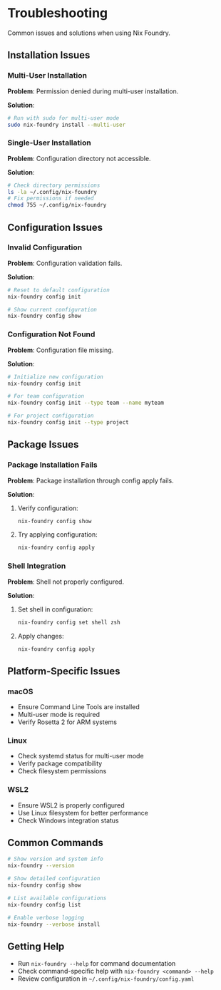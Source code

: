 # Troubleshooting

Common issues and solutions when using Nix Foundry.

## Installation Issues

### Multi-User Installation

**Problem**: Permission denied during multi-user installation.

**Solution**:

```bash
# Run with sudo for multi-user mode
sudo nix-foundry install --multi-user
```

### Single-User Installation

**Problem**: Configuration directory not accessible.

**Solution**:

```bash
# Check directory permissions
ls -la ~/.config/nix-foundry
# Fix permissions if needed
chmod 755 ~/.config/nix-foundry
```

## Configuration Issues

### Invalid Configuration

**Problem**: Configuration validation fails.

**Solution**:

```bash
# Reset to default configuration
nix-foundry config init

# Show current configuration
nix-foundry config show
```

### Configuration Not Found

**Problem**: Configuration file missing.

**Solution**:

```bash
# Initialize new configuration
nix-foundry config init

# For team configuration
nix-foundry config init --type team --name myteam

# For project configuration
nix-foundry config init --type project
```

## Package Issues

### Package Installation Fails

**Problem**: Package installation through config apply fails.

**Solution**:

1. Verify configuration:

   ```bash
   nix-foundry config show
   ```

2. Try applying configuration:
   ```bash
   nix-foundry config apply
   ```

### Shell Integration

**Problem**: Shell not properly configured.

**Solution**:

1. Set shell in configuration:

   ```bash
   nix-foundry config set shell zsh
   ```

2. Apply changes:
   ```bash
   nix-foundry config apply
   ```

## Platform-Specific Issues

### macOS

- Ensure Command Line Tools are installed
- Multi-user mode is required
- Verify Rosetta 2 for ARM systems

### Linux

- Check systemd status for multi-user mode
- Verify package compatibility
- Check filesystem permissions

### WSL2

- Ensure WSL2 is properly configured
- Use Linux filesystem for better performance
- Check Windows integration status

## Common Commands

```bash
# Show version and system info
nix-foundry --version

# Show detailed configuration
nix-foundry config show

# List available configurations
nix-foundry config list

# Enable verbose logging
nix-foundry --verbose install
```

## Getting Help

- Run `nix-foundry --help` for command documentation
- Check command-specific help with `nix-foundry <command> --help`
- Review configuration in `~/.config/nix-foundry/config.yaml`
